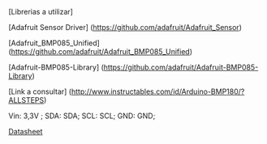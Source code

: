 [Librerias a utilizar]

[Adafruit Sensor Driver] (https://github.com/adafruit/Adafruit_Sensor)

[Adafruit_BMP085_Unified] (https://github.com/adafruit/Adafruit_BMP085_Unified)

[Adafruit-BMP085-Library] (https://github.com/adafruit/Adafruit-BMP085-Library)

[Link a consultar] (http://www.instructables.com/id/Arduino-BMP180/?ALLSTEPS)

Vin: 3,3V ; SDA: SDA; SCL: SCL; GND: GND;

[Datasheet](https://cdn-shop.adafruit.com/datasheets/BST-BMP180-DS000-09.pdf)
